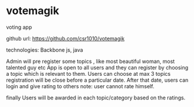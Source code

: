 
# votemagik
voting app

github url:
https://github.com/csr1010/votemagik

technologies:
Backbone js, java

Admin will pre register some topics , like most beautiful woman, most talented guy etc
App is open to all users and they can register by choosing a topic which is relevant to them.
Users can choose at max 3 topics
registration will be close before a particular date.
After that date, users can login and give rating to others
note: user cannot rate himself.

finally Users will be awarded in each topic/category based on the ratings.



